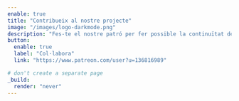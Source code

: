 ```yaml
---
enable: true
title: "Contribueix al nostre projecte"
image: "/images/logo-darkmode.png"
description: "Fes-te el nostre patró per fer possible la continuïtat del nostre projecte i accedir a continguts exclusius."
button:
  enable: true
  label: "Col·labora"
  link: "https://www.patreon.com/user?u=136816989"

# don't create a separate page
_build:
  render: "never"
---
```

